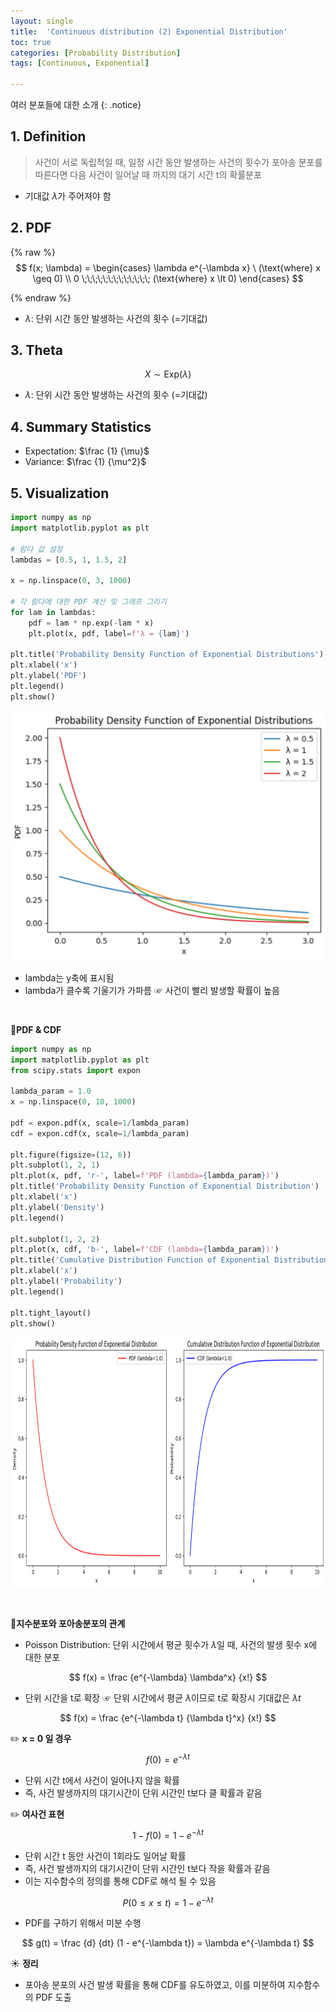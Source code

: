 ```yaml
---
layout: single
title:  'Continuous distribution (2) Exponential Distribution'
toc: true
categories: [Probability Distribution]
tags: [Continuous, Exponential]

---
```


여러 분포들에 대한 소개
{: .notice}

## 1. Definition

> 사건이 서로 독립적일 때, 일정 시간 동안 발생하는 사건의 횟수가 포아송 분포를 따른다면 다음 사건이 일어날 때 까지의 대기 시간 t의 확률분포

- 기대값 $\lambda$가 주어져야 함

## 2. PDF

{% raw %}
$$
f(x; \lambda) = \begin{cases} \lambda e^{-\lambda x} \ (\text{where} x \geq 0) \\ 0 \;\;\;\;\;\;\;\;\;\;\;\;\; (\text{where} x \lt 0) \end{cases}
$$

{% endraw %}

- $\lambda$: 단위 시간 동안 발생하는 사건의 횟수 (=기대값)

## 3. Theta

$$
X \sim \text{Exp}(\lambda)
$$

- $\lambda$: 단위 시간 동안 발생하는 사건의 횟수 (=기대값)

## 4. Summary Statistics

- Expectation: $\frac {1} {\mu}$
- Variance: $\frac {1} {\mu^2}$

## 5. Visualization

```python
import numpy as np
import matplotlib.pyplot as plt

# 람다 값 설정
lambdas = [0.5, 1, 1.5, 2]

x = np.linspace(0, 3, 1000)

# 각 람다에 대한 PDF 계산 및 그래프 그리기
for lam in lambdas:
    pdf = lam * np.exp(-lam * x)
    plt.plot(x, pdf, label=f'λ = {lam}')

plt.title('Probability Density Function of Exponential Distributions')
plt.xlabel('x')
plt.ylabel('PDF')
plt.legend()
plt.show()
```

<p align="center"><img src="https://github.com/sigirace/page-images/blob/main/statistics/distributions/ep1.png?raw=true" width="600" height="400"></p>

- lambda는 y축에 표시됨
- lambda가 클수록 기울기가 가파름 ☞ 사건이 빨리 발생할 확률이 높음

<br>

📍**PDF & CDF**

```python
import numpy as np
import matplotlib.pyplot as plt
from scipy.stats import expon

lambda_param = 1.0
x = np.linspace(0, 10, 1000)

pdf = expon.pdf(x, scale=1/lambda_param)
cdf = expon.cdf(x, scale=1/lambda_param)

plt.figure(figsize=(12, 6))
plt.subplot(1, 2, 1)
plt.plot(x, pdf, 'r-', label=f'PDF (lambda={lambda_param})')
plt.title('Probability Density Function of Exponential Distribution')
plt.xlabel('x')
plt.ylabel('Density')
plt.legend()

plt.subplot(1, 2, 2)
plt.plot(x, cdf, 'b-', label=f'CDF (lambda={lambda_param})')
plt.title('Cumulative Distribution Function of Exponential Distribution')
plt.xlabel('x')
plt.ylabel('Probability')
plt.legend()

plt.tight_layout()
plt.show()
```

<p align="center"><img src="https://github.com/sigirace/page-images/blob/main/statistics/distributions/ep2.png?raw=true" width="1000" height="400"></p>

<br>

📍**지수분포와 포아송분포의 관계**

- Poisson Distribution: 단위 시간에서 평균 횟수가 $\lambda$일 때, 사건의 발생 횟수 x에 대한 분포

$$
f(x) = \frac {e^{-\lambda} \lambda^x} {x!}
$$

- 단위 시간을 t로 확장 ☞ 단위 시간에서 평균 $\lambda$이므로 t로 확장시 기대값은 $\lambda t$

$$
f(x) = \frac {e^{-\lambda t} {\lambda t}^x} {x!}
$$

✏️ **x = 0 일 경우**
$$
f(0) = e^{-\lambda t}
$$

- 단위 시간 t에서 사건이 일어나지 않을 확률
- 즉, 사건 발생까지의 대기시간이 단위 시간인 t보다 클 확률과 같음

✏️ **여사건 표현**
$$
1 - f(0) = 1 - e^{-\lambda t}
$$

- 단위 시간 t 동안 사건이 1회라도 일어날 확률
- 즉, 사건 발생까지의 대기시간이 단위 시간인 t보다 작을 확률과 같음
- 이는 지수함수의 정의를 통해 CDF로 해석 될 수 있음

$$
P(0 \leq x \leq t) = 1 - e^{-\lambda t}
$$

- PDF를 구하기 위해서 미분 수행

$$
g(t) = \frac {d} {dt} (1 - e^{-\lambda t}) = \lambda e^{-\lambda t}
$$

☀️ **정리**

- 포아송 분포의 사건 발생 확률을 통해 CDF를 유도하였고, 이를 미분하여 지수함수의 PDF 도출

